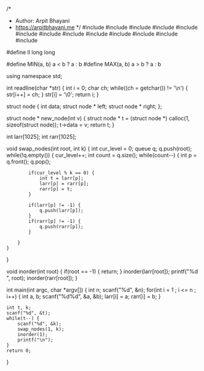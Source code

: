 /*
 *  Author: Arpit Bhayani
 *  https://arpitbhayani.me
 */
#include <cmath>
#include <cstdio>
#include <cstdlib>
#include <climits>
#include <deque>
#include <iostream>
#include <list>
#include <limits>
#include <map>
#include <queue>
#include <set>
#include <stack>
#include <vector>

#define ll long long

#define MIN(a, b) a < b ? a : b
#define MAX(a, b) a > b ? a : b

using namespace std;

int readline(char *str) {
    int i = 0;
    char ch;
    while((ch = getchar()) != '\n') {
        str[i++] = ch;
    }
    str[i] = '\0';
    return i;
}

struct node {
    int data;
    struct node * left;
    struct node * right;
};

struct node * new_node(int v) {
    struct node * t = (struct node *) calloc(1, sizeof(struct node));
    t->data = v;
    return t;
}

int larr[1025];
int rarr[1025];

void swap_nodes(int root, int k) {
    int cur_level = 0;
    queue<int> q;
    q.push(root);
    while(!q.empty()) {
        cur_level++;
        int count = q.size();
        while(count--) {
            int p = q.front();
            q.pop();

            if(cur_level % k == 0) {
                int t = larr[p];
                larr[p] = rarr[p];
                rarr[p] = t;
            }

            if(larr[p] != -1) {
                q.push(larr[p]);
            }
            if(rarr[p] != -1) {
                q.push(rarr[p]);
            }

        }
    }
}

void inorder(int root) {
    if(root == -1) {
        return;
    }
    inorder(larr[root]);
    printf("%d ", root);
    inorder(rarr[root]);
}

int main(int argc, char *argv[]) {
    int n;
    scanf("%d", &n);
    for(int i = 1 ; i <= n ; i++) {
        int a, b;
        scanf("%d%d", &a, &b);
        larr[i] = a;
        rarr[i] = b;
    }

    int t, k;
    scanf("%d", &t);
    while(t--) {
        scanf("%d", &k);
        swap_nodes(1, k);
        inorder(1);
        printf("\n");
    }
    return 0;
}
